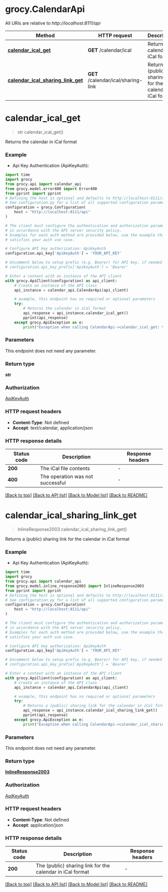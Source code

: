 # grocy.CalendarApi

All URIs are relative to *http://localhost:8111/api*

Method | HTTP request | Description
------------- | ------------- | -------------
[**calendar_ical_get**](CalendarApi.md#calendar_ical_get) | **GET** /calendar/ical | Returns the calendar in iCal format
[**calendar_ical_sharing_link_get**](CalendarApi.md#calendar_ical_sharing_link_get) | **GET** /calendar/ical/sharing-link | Returns a (public) sharing link for the calendar in iCal format


# **calendar_ical_get**
> str calendar_ical_get()

Returns the calendar in iCal format

### Example

* Api Key Authentication (ApiKeyAuth):
```python
import time
import grocy
from grocy.api import calendar_api
from grocy.model.error400 import Error400
from pprint import pprint
# Defining the host is optional and defaults to http://localhost:8111/api
# See configuration.py for a list of all supported configuration parameters.
configuration = grocy.Configuration(
    host = "http://localhost:8111/api"
)

# The client must configure the authentication and authorization parameters
# in accordance with the API server security policy.
# Examples for each auth method are provided below, use the example that
# satisfies your auth use case.

# Configure API key authorization: ApiKeyAuth
configuration.api_key['ApiKeyAuth'] = 'YOUR_API_KEY'

# Uncomment below to setup prefix (e.g. Bearer) for API key, if needed
# configuration.api_key_prefix['ApiKeyAuth'] = 'Bearer'

# Enter a context with an instance of the API client
with grocy.ApiClient(configuration) as api_client:
    # Create an instance of the API class
    api_instance = calendar_api.CalendarApi(api_client)

    # example, this endpoint has no required or optional parameters
    try:
        # Returns the calendar in iCal format
        api_response = api_instance.calendar_ical_get()
        pprint(api_response)
    except grocy.ApiException as e:
        print("Exception when calling CalendarApi->calendar_ical_get: %s\n" % e)
```


### Parameters
This endpoint does not need any parameter.

### Return type

**str**

### Authorization

[ApiKeyAuth](../README.md#ApiKeyAuth)

### HTTP request headers

 - **Content-Type**: Not defined
 - **Accept**: text/calendar, application/json


### HTTP response details
| Status code | Description | Response headers |
|-------------|-------------|------------------|
**200** | The iCal file contents |  -  |
**400** | The operation was not successful |  -  |

[[Back to top]](#) [[Back to API list]](../README.md#documentation-for-api-endpoints) [[Back to Model list]](../README.md#documentation-for-models) [[Back to README]](../README.md)

# **calendar_ical_sharing_link_get**
> InlineResponse2003 calendar_ical_sharing_link_get()

Returns a (public) sharing link for the calendar in iCal format

### Example

* Api Key Authentication (ApiKeyAuth):
```python
import time
import grocy
from grocy.api import calendar_api
from grocy.model.inline_response2003 import InlineResponse2003
from pprint import pprint
# Defining the host is optional and defaults to http://localhost:8111/api
# See configuration.py for a list of all supported configuration parameters.
configuration = grocy.Configuration(
    host = "http://localhost:8111/api"
)

# The client must configure the authentication and authorization parameters
# in accordance with the API server security policy.
# Examples for each auth method are provided below, use the example that
# satisfies your auth use case.

# Configure API key authorization: ApiKeyAuth
configuration.api_key['ApiKeyAuth'] = 'YOUR_API_KEY'

# Uncomment below to setup prefix (e.g. Bearer) for API key, if needed
# configuration.api_key_prefix['ApiKeyAuth'] = 'Bearer'

# Enter a context with an instance of the API client
with grocy.ApiClient(configuration) as api_client:
    # Create an instance of the API class
    api_instance = calendar_api.CalendarApi(api_client)

    # example, this endpoint has no required or optional parameters
    try:
        # Returns a (public) sharing link for the calendar in iCal format
        api_response = api_instance.calendar_ical_sharing_link_get()
        pprint(api_response)
    except grocy.ApiException as e:
        print("Exception when calling CalendarApi->calendar_ical_sharing_link_get: %s\n" % e)
```


### Parameters
This endpoint does not need any parameter.

### Return type

[**InlineResponse2003**](InlineResponse2003.md)

### Authorization

[ApiKeyAuth](../README.md#ApiKeyAuth)

### HTTP request headers

 - **Content-Type**: Not defined
 - **Accept**: application/json


### HTTP response details
| Status code | Description | Response headers |
|-------------|-------------|------------------|
**200** | The (public) sharing link for the calendar in iCal format |  -  |

[[Back to top]](#) [[Back to API list]](../README.md#documentation-for-api-endpoints) [[Back to Model list]](../README.md#documentation-for-models) [[Back to README]](../README.md)

